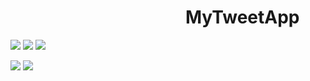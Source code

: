 # &emsp;&emsp;&emsp;&emsp;&emsp;&emsp;&emsp;&emsp;&emsp;&emsp;MyTweetApp


<img src="http://res.cloudinary.com/cloud101/image/upload/c_scale,w_250/v1507476493/welcome_tyc5dj.png"/> <img src="http://res.cloudinary.com/cloud101/image/upload/c_scale,w_250/v1507476493/signup_iexta6.png"/>
<img src="http://res.cloudinary.com/cloud101/image/upload/c_scale,w_250/v1507476493/login_es9uf9.png"/> 

<img src="http://res.cloudinary.com/cloud101/image/upload/c_scale,w_375/v1507476493/tweet_sdyjy9.png"/> <img src="http://res.cloudinary.com/cloud101/image/upload/c_scale,w_375/v1507476493/settings_pnzqgq.png"/>
